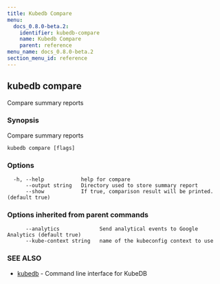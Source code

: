 ```yaml
---
title: Kubedb Compare
menu:
  docs_0.8.0-beta.2:
    identifier: kubedb-compare
    name: Kubedb Compare
    parent: reference
menu_name: docs_0.8.0-beta.2
section_menu_id: reference
---
```


## kubedb compare

Compare summary reports

### Synopsis

Compare summary reports

```
kubedb compare [flags]
```

### Options

```
  -h, --help            help for compare
      --output string   Directory used to store summary report
      --show            If true, comparison result will be printed. (default true)
```

### Options inherited from parent commands

```
      --analytics             Send analytical events to Google Analytics (default true)
      --kube-context string   name of the kubeconfig context to use
```

### SEE ALSO

* [kubedb](/docs/0.8.0-beta.2/reference/kubedb)	 - Command line interface for KubeDB


